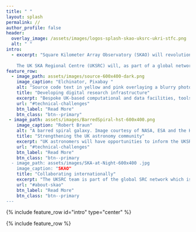 ```yaml
---
title: " "
layout: splash
permalink: //
author_profile: false
header:
  overlay_image: /assets/images/logos-splash-skao-uksrc-ukri-stfc.png
  alt: " "
intro: 
  - excerpt: "Square Kilometer Array Observatory (SKAO) will revolutionize radio astronomy.   <br>  
   
    The UK SKA Regional Centre (UKSRC) will, as part of a global network, enable researchers to explore the evolution of the early universe."
feature_row:
  - image_path: assets/images/source-600x400-dark.png
    image_caption: "Elchinator, Pixabay "
    alt: "Source code text in yellow and pink overlaying a blurry photo  of computer racks."  
    title: "Developing digital research infrastructure"
    excerpt: "Bespoke UK-based computational and data facilities, tools, and services will contribute to the analysis of 700PB of data generated per year by the SKA telescopes."
    url: "#technical-challenges"
    btn_label: "Read More"
    btn_class: "btn--primary"
 - image_path: assets/images/BarredSpiral-hst-600x400.png
    image_caption: "Robert Braun"
    alt: "A barred spiral galaxy. Image courtesy of NASA, ESA and the Hubble Heritage Team (STScI/AURA)."
    title: "Strengthening the UK astronomy community"
    excerpt: "UK astronomers will have opportunities to inform the UKSRC's development and to enhance their skills in preparation for the deployment of the SKA telescopes." 
    url: "#technical-challenges"
    btn_label: "Read More"
    btn_class: "btn--primary
  - image_path: assets/images/SKA-at-Night-600x400 .jpg
    image_caption: "SKAO"
    title: "Collaborating internationally"
    excerpt: "The UKSRC team is part of the global SRC network which is developing interoperable functionalities to find, access, manipulate and visualise SKA Data products."
    url: "#about-skao"
    btn_label: "Read More"
    btn_class: "btn--primary
---
```


{% include feature_row id="intro" type="center" %}

{% include feature_row %}

